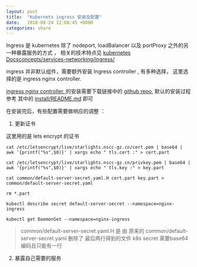 ```yaml
---
layout: post
title:  "Kubernets ingress 安装及配置"
date:   2018-08-24 12:08:45 +0800
categories: share
---
```


 Ingress 是 kubernetes 除了 nodeport, loadBalancer 以及 portProxy 之外的另一种暴露服务的方式 ， 相关的技术特点见 [kubernetes Docsconcepts/services-networking/ingress/](https://kubernetes.io/docs/concepts/services-networking/ingress/)
 
 ingress 并非默认组件，需要额外安装 Ingress controller , 有多种选择， 这里选择的是 ingress nginx controller.
 
 [ingress nginx controller. ](https://www.nginx.com/products/nginx/kubernetes-ingress-controller/) 的安装需要下载链接中的 [github repo](https://github.com/nginxinc/kubernetes-ingress), 默认的安装过程参考 其中的 [install/README.md](https://github.com/nginxinc/kubernetes-ingress/blob/master/install/README.md) 即可
 
 在安装完后，有些配置需要做响应的调整 ：
 
 1. 更新证书
 
 这里用的是 lets encrypt 的证书

```
cat /etc/letsencrypt/live/starlights.nscc-gz.cn/cert.pem | base64 | awk '{printf("%s",$0)}' | xargs echo " tls.cert :" > cert.part

cat /etc/letsencrypt/live/starlights.nscc-gz.cn/privkey.pem | base64 | awk '{printf("%s",$0)}' | xargs echo " tls.key :" > key.part

cat common/default-server-secret.yaml.H cert.part key.part > common/default-server-secret.yaml

rm *.part

kubectl describe secret default-server-secret --namespace=nginx-ingress

kubectl get DaemonSet --namespace=nginx-ingress
```
>  common/default-server-secret.yaml.H 是 由 原来的 common/default-server-secret.yaml 删除了 最后两行得到的文件
>  k8s secret 需要base64 编码且只能有一行

2. 暴露自己需要的服务 

